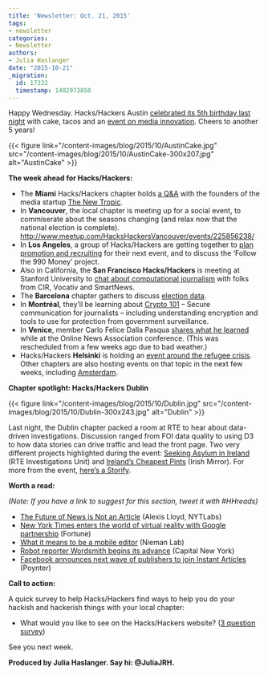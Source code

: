 ```yaml
---
title: 'Newsletter: Oct. 21, 2015'
tags:
- newsletter
categories:
- Newsletter
authors:
- Julia Haslanger
date: "2015-10-21"
_migration:
  id: 17332
  timestamp: 1482973850
---
```


Happy Wednesday. Hacks/Hackers Austin [celebrated its 5th birthday last night][1] with cake, tacos and an [event on media innovation][2]. Cheers to another 5 years!

{{< figure link="/content-images/blog/2015/10/AustinCake.jpg" src="/content-images/blog/2015/10/AustinCake-300x207.jpg" alt="AustinCake" >}}

****The week ahead for Hacks/Hackers:****

  * The ****Miami**** Hacks/Hackers chapter holds [a Q&A][3] with the founders of the media startup [The New Tropic][4].
  * In ****Vancouver****, the local chapter is meeting up for a social event, to commiserate about the seasons changing (and relax now that the national election is complete). <http://www.meetup.com/HacksHackersVancouver/events/225856238/>
  * In ****Los Angeles****, a group of Hacks/Hackers are getting together to [plan promotion and recruiting][5] for their next event, and to discuss the &#8216;Follow the 990 Money&#8217; project.
  * Also in California, the ****San Francisco Hacks/Hackers**** is meeting at Stanford University to [chat about computational journalism][6] with folks from CIR, Vocativ and SmartNews.
  * The ****Barcelona**** chapter gathers to discuss [election data][7].
  * In ****Montréal****, they’ll be learning about [Crypto 101][8] &#8211; Secure communication for journalists &#8211; including understanding encryption and tools to use for protection from government surveillance.
  * In ****Venice****, member Carlo Felice Dalla Pasqua [shares what he learned][9] while at the Online News Association conference. (This was rescheduled from a few weeks ago due to bad weather.)
  * Hacks/Hackers ****Helsinki**** is holding an [event around the refugee crisis][10]. Other chapters are also hosting events on that topic in the next few weeks, including [Amsterdam][11].

****Chapter spotlight: Hacks/Hackers Dublin****

{{< figure link="/content-images/blog/2015/10/Dublin.jpg" src="/content-images/blog/2015/10/Dublin-300x243.jpg" alt="Dublin" >}}

Last night, the Dublin chapter packed a room at RTE to hear about data-driven investigations. Discussion ranged from FOI data quality to using D3 to how data stories can drive traffic and lead the front page. Two very different projects highlighted during the event: [Seeking Asylum in Ireland][12] (RTE Investigations Unit) and [Ireland’s Cheapest Pints][13] (Irish Mirror). For more from the event, [here’s a Storify][14].

**Worth a read:**

_(Note: If you have a link to suggest for this section, tweet it with #HHreads)_

  * [The Future of News is Not an Article][15] (Alexis Lloyd, NYTLabs) 
  * [New York Times enters the world of virtual reality with Google partnership][16] (Fortune)
  * [What it means to be a mobile editor][17] (Nieman Lab)
  * [Robot reporter Wordsmith begins its advance][18] (Capital New York)
  * [Facebook announces next wave of publishers to join Instant Articles][19] (Poynter)

**Call to action:**

A quick survey to help Hacks/Hackers find ways to help you do your hackish and hackerish things with your local chapter:

  * What would you like to see on the Hacks/Hackers website? ([3 question survey][20])

See you next week.

**Produced by Julia Haslanger. Say hi: @JuliaJRH.**

 [1]: https://twitter.com/hackshackersatx/status/656669758872420352/photo/1
 [2]: https://twitter.com/CindyRoyal/status/656537646278164480
 [3]: https://www.eventbrite.com/e/hacks-hackers-miami-meetup-tickets-18910817765
 [4]: https://thenewtropic.com/
 [5]: http://www.meetup.com/HacksHackers-LA/events/226188378/
 [6]: http://www.meetup.com/hacksandhackers/events/226169900/
 [7]: http://www.meetup.com/Hacks-Hackers-Barcelona/events/226148709/
 [8]: http://www.meetup.com/HacksHackersMontreal/events/225802477/
 [9]: http://www.meetup.com/Hacks-Hackers-Venezia/events/223765763/
 [10]: http://www.meetup.com/HHHelsinki/events/226137322/
 [11]: http://www.meetup.com/Hacks-Hackers-Amsterdam/events/226157039/
 [12]: http://www.rte.ie/iu/asylum/
 [13]: http://www.irishmirror.ie/whats-on/food-drink-news/irelands-cheapest-pints-5-pubs-4650117
 [14]: https://storify.com/JuliaJRH/hacks-hackers-dublin-event-on-data-driven-investig
 [15]: http://nytlabs.com/blog/2015/10/20/particles/
 [16]: http://fortune.com/2015/10/20/nyt-google-cardboard/
 [17]: http://www.niemanlab.org/2015/10/do-you-use-a-phone-to-look-at-the-internet-mobile-majority-editors
 [18]: http://www.capitalnewyork.com/article/media/2015/10/8580048/robot-reporter-wordsmith-begins-its-advance
 [19]: http://www.poynter.org/news/mediawire/380020/facebook-announces-next-wave-of-publishers-to-join-instant-articles/
 [20]: https://docs.google.com/forms/d/1M67eHcLOdy9tMl2afW6NkB9ANk5W4loaf5RF3ymKAVU/viewform